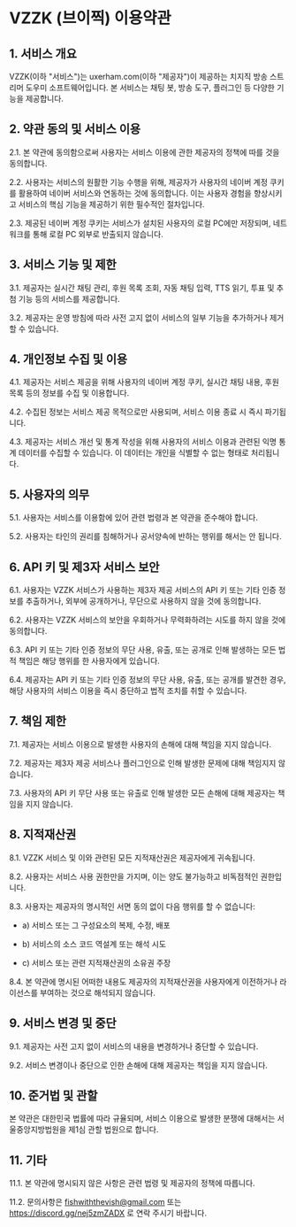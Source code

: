 # VZZK (브이찍) 이용약관

## 1. 서비스 개요

VZZK(이하 "서비스")는 uxerham.com(이하 "제공자")이 제공하는 치지직 방송 스트리머 도우미 소프트웨어입니다. 본 서비스는 채팅 봇, 방송 도구, 플러그인 등 다양한 기능을 제공합니다.

## 2. 약관 동의 및 서비스 이용

2.1. 본 약관에 동의함으로써 사용자는 서비스 이용에 관한 제공자의 정책에 따를 것을 동의합니다.

2.2. 사용자는 서비스의 원활한 기능 수행을 위해, 제공자가 사용자의 네이버 계정 쿠키를 활용하여 네이버 서비스와 연동하는 것에 동의합니다. 이는 사용자 경험을 향상시키고 서비스의 핵심 기능을 제공하기 위한 필수적인 절차입니다.

2.3. 제공된 네이버 계정 쿠키는 서비스가 설치된 사용자의 로컬 PC에만 저장되며, 네트워크를 통해 로컬 PC 외부로 반출되지 않습니다.

## 3. 서비스 기능 및 제한

3.1. 제공자는 실시간 채팅 관리, 후원 목록 조회, 자동 채팅 입력, TTS 읽기, 투표 및 추첨 기능 등의 서비스를 제공합니다.

3.2. 제공자는 운영 방침에 따라 사전 고지 없이 서비스의 일부 기능을 추가하거나 제거할 수 있습니다.

## 4. 개인정보 수집 및 이용

4.1. 제공자는 서비스 제공을 위해 사용자의 네이버 계정 쿠키, 실시간 채팅 내용, 후원 목록 등의 정보를 수집 및 이용합니다.

4.2. 수집된 정보는 서비스 제공 목적으로만 사용되며, 서비스 이용 종료 시 즉시 파기됩니다.

4.3. 제공자는 서비스 개선 및 통계 작성을 위해 사용자의 서비스 이용과 관련된 익명 통계 데이터를 수집할 수 있습니다. 이 데이터는 개인을 식별할 수 없는 형태로 처리됩니다.

## 5. 사용자의 의무

5.1. 사용자는 서비스를 이용함에 있어 관련 법령과 본 약관을 준수해야 합니다.

5.2. 사용자는 타인의 권리를 침해하거나 공서양속에 반하는 행위를 해서는 안 됩니다.

## 6. API 키 및 제3자 서비스 보안

6.1. 사용자는 VZZK 서비스가 사용하는 제3자 제공 서비스의 API 키 또는 기타 인증 정보를 추출하거나, 외부에 공개하거나, 무단으로 사용하지 않을 것에 동의합니다.

6.2. 사용자는 VZZK 서비스의 보안을 우회하거나 무력화하려는 시도를 하지 않을 것에 동의합니다.

6.3. API 키 또는 기타 인증 정보의 무단 사용, 유출, 또는 공개로 인해 발생하는 모든 법적 책임은 해당 행위를 한 사용자에게 있습니다.

6.4. 제공자는 API 키 또는 기타 인증 정보의 무단 사용, 유출, 또는 공개를 발견한 경우, 해당 사용자의 서비스 이용을 즉시 중단하고 법적 조치를 취할 수 있습니다.

## 7. 책임 제한

7.1. 제공자는 서비스 이용으로 발생한 사용자의 손해에 대해 책임을 지지 않습니다.

7.2. 제공자는 제3자 제공 서비스나 플러그인으로 인해 발생한 문제에 대해 책임지지 않습니다.

7.3. 사용자의 API 키 무단 사용 또는 유출로 인해 발생한 모든 손해에 대해 제공자는 책임을 지지 않습니다.

## 8. 지적재산권

8.1. VZZK 서비스 및 이와 관련된 모든 지적재산권은 제공자에게 귀속됩니다.

8.2. 사용자는 서비스 사용 권한만을 가지며, 이는 양도 불가능하고 비독점적인 권한입니다.

8.3. 사용자는 제공자의 명시적인 서면 동의 없이 다음 행위를 할 수 없습니다:

   - a) 서비스 또는 그 구성요소의 복제, 수정, 배포
   
   - b) 서비스의 소스 코드 역설계 또는 해석 시도
   
   - c) 서비스 또는 관련 지적재산권의 소유권 주장

8.4. 본 약관에 명시된 어떠한 내용도 제공자의 지적재산권을 사용자에게 이전하거나 라이선스를 부여하는 것으로 해석되지 않습니다.

## 9. 서비스 변경 및 중단

9.1. 제공자는 사전 고지 없이 서비스의 내용을 변경하거나 중단할 수 있습니다.

9.2. 서비스 변경이나 중단으로 인한 손해에 대해 제공자는 책임을 지지 않습니다.

## 10. 준거법 및 관할

본 약관은 대한민국 법률에 따라 규율되며, 서비스 이용으로 발생한 분쟁에 대해서는 서울중앙지방법원을 제1심 관할 법원으로 합니다.

## 11. 기타

11.1. 본 약관에 명시되지 않은 사항은 관련 법령 및 제공자의 정책에 따릅니다.

11.2. 문의사항은 fishwiththevish@gmail.com 또는 https://discord.gg/nej5zmZADX 로 연락 주시기 바랍니다.

